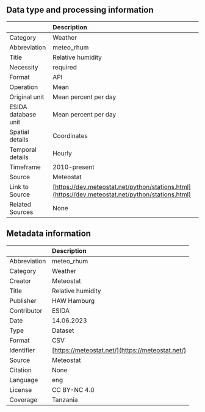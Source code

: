 ## Data type and processing information 

|                     | Description                                                                                      |
|:--------------------|:-------------------------------------------------------------------------------------------------|
| Category            | Weather                                                                                          |
| Abbreviation        | meteo_rhum                                                                                       |
| Title               | Relative humidity                                                                                |
| Necessity           | required                                                                                         |
| Format              | API                                                                                              |
| Operation           | Mean                                                                                             |
| Original unit       | Mean percent per day                                                                             |
| ESIDA database unit | Mean percent per day                                                                             |
| Spatial details     | Coordinates                                                                                      |
| Temporal details    | Hourly                                                                                           |
| Timeframe           | 2010-present                                                                                     |
| Source              | Meteostat                                                                                        |
| Link to Source      | [https://dev.meteostat.net/python/stations.html](https://dev.meteostat.net/python/stations.html) |
| Related Sources     | None                                                                                             |

## Metadata information 

|              | Description                                      |
|:-------------|:-------------------------------------------------|
| Abbreviation | meteo_rhum                                       |
| Category     | Weather                                          |
| Creator      | Meteostat                                        |
| Title        | Relative humidity                                |
| Publisher    | HAW Hamburg                                      |
| Contributor  | ESIDA                                            |
| Date         | 14.06.2023                                       |
| Type         | Dataset                                          |
| Format       | CSV                                              |
| Identifier   | [https://meteostat.net/](https://meteostat.net/) |
| Source       | Meteostat                                        |
| Citation     | None                                             |
| Language     | eng                                              |
| License      | CC BY-NC 4.0                                     |
| Coverage     | Tanzania                                         |
